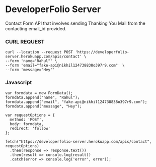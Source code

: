 # DeveloperFolio Server

Contact Form API that involves sending Thanking You Mail from the contacting email_id provided.

### CURL REQUEST

```
curl --location --request POST 'https://developerfolio-server.herokuapp.com/apis/contact' \
--form 'name="Rahul"' \
--form 'email="fake-api@nikhil124738838o397r9.com"' \
--form 'message="Hey"'

```

### Javascript

```
var formdata = new FormData();
formdata.append("name", "Rahul");
formdata.append("email", "fake-api@nikhil124738838o397r9.com");
formdata.append("message", "Hey");

var requestOptions = {
  method: 'POST',
  body: formdata,
  redirect: 'follow'
};

fetch("https://developerfolio-server.herokuapp.com/apis/contact", requestOptions)
  .then(response => response.text())
  .then(result => console.log(result))
  .catch(error => console.log('error', error));

```
